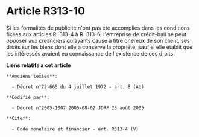 # Article R313-10

Si les formalités de publicité n'ont pas été accomplies dans les conditions fixées aux articles R. 313-4 à R. 313-6,
l'entreprise de crédit-bail ne peut opposer aux créanciers ou ayants cause à titre onéreux de son client, ses droits sur les
biens dont elle a conservé la propriété, sauf si elle établit que les intéressés avaient eu connaissance de l'existence de
ces droits.

**Liens relatifs à cet article**

	**Anciens textes**:

	  - Décret n°72-665 du 4 juillet 1972 - art. 8 (Ab)

	**Codifié par**:

	  - Décret n°2005-1007 2005-08-02 JORF 25 août 2005

	**Cite**:

	  - Code monétaire et financier - art. R313-4 (V)
